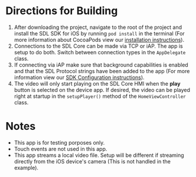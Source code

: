 # Directions for Building
1. After downloading the project, navigate to the root of the project and install the SDL SDK for iOS by running `pod install` in the terminal (For more information about CocoaPods view our [installation instructions](https://smartdevicelink.com/en/guides/iOS/getting-started/installation/)).
1. Connections to the SDL Core can be made via TCP or iAP. The app is setup to do both. Switch between connection types in the `AppDelegate` class.
1. If connecting via iAP make sure that background capabilities is enabled and that the SDL Protocol strings have been added to the app (For more information view our [SDK Configuration instructions](https://smartdevicelink.com/en/guides/iOS/getting-started/sdk-configuration/)).   
1. The video will only start playing on the SDL Core HMI when the **play** button is selected on the device app. If desired, the video can be played right at startup in the `setupPlayer()` method of the `HomeViewController` class.

# Notes
- This app is for testing porposes only.
- Touch events are not used in this app.
- This app streams a local video file. Setup will be different if streaming directly from the iOS device's camera (This is not handled in the example). 
